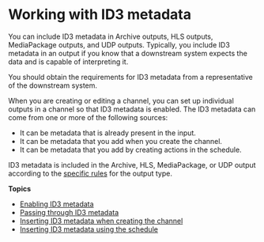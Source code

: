 # Working with ID3 metadata<a name="id3-metadata"></a>

You can include ID3 metadata in Archive outputs, HLS outputs, MediaPackage outputs, and UDP outputs\. Typically, you include ID3 metadata in an output if you know that a downstream system expects the data and is capable of interpreting it\. 

You should obtain the requirements for ID3 metadata from a representative of the downstream system\.

When you are creating or editing a channel, you can set up individual outputs in a channel so that ID3 metadata is enabled\. The ID3 metadata can come from one or more of the following sources:
+ It can be metadata that is already present in the input\.
+ It can be metadata that you add when you create the channel\.
+ It can be metadata that you add by creating actions in the schedule\.

ID3 metadata is included in the Archive, HLS, MediaPackage, or UDP output according to the [specific rules](enable-passthrough-id3.md#id3-enable-result) for the output type\. 

**Topics**
+ [Enabling ID3 metadata](enable-passthrough-id3.md)
+ [Passing through ID3 metadata](passthru-metadata.md)
+ [Inserting ID3 metadata when creating the channel](insert-timed-metadata.md)
+ [Inserting ID3 metadata using the schedule](insert-usercreated-metadata.md)